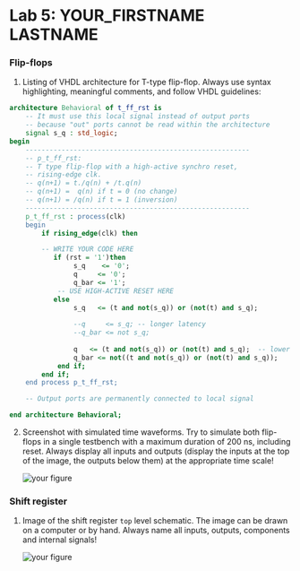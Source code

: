 # Lab 5: YOUR_FIRSTNAME LASTNAME

### Flip-flops

1. Listing of VHDL architecture for T-type flip-flop. Always use syntax highlighting, meaningful comments, and follow VHDL guidelines:

```vhdl
architecture Behavioral of t_ff_rst is
    -- It must use this local signal instead of output ports
    -- because "out" ports cannot be read within the architecture
    signal s_q : std_logic;
begin
    --------------------------------------------------------
    -- p_t_ff_rst:
    -- T type flip-flop with a high-active synchro reset,
    -- rising-edge clk.
    -- q(n+1) = t./q(n) + /t.q(n)
    -- q(n+1) =  q(n) if t = 0 (no change)
    -- q(n+1) = /q(n) if t = 1 (inversion)
    --------------------------------------------------------
    p_t_ff_rst : process(clk)
    begin
        if rising_edge(clk) then

        -- WRITE YOUR CODE HERE
           if (rst = '1')then
                s_q    <= '0';
                q     <= '0';
                q_bar <= '1';
            -- USE HIGH-ACTIVE RESET HERE
           else
                s_q   <= (t and not(s_q)) or (not(t) and s_q); 
                 
                --q     <= s_q; -- longer latency
                --q_bar <= not s_q;
                
                q   <= (t and not(s_q)) or (not(t) and s_q);  -- lower latency
                q_bar <= not((t and not(s_q)) or (not(t) and s_q));
            end if;
        end if;
    end process p_t_ff_rst;

    -- Output ports are permanently connected to local signal

end architecture Behavioral;
```

2. Screenshot with simulated time waveforms. Try to simulate both flip-flops in a single testbench with a maximum duration of 200 ns, including reset. Always display all inputs and outputs (display the inputs at the top of the image, the outputs below them) at the appropriate time scale!

   ![your figure]()

### Shift register

1. Image of the shift register `top` level schematic. The image can be drawn on a computer or by hand. Always name all inputs, outputs, components and internal signals!

   ![your figure]()
